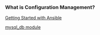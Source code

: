 ### What is Configuration Management?


[Getting Started with Ansible](https://docs.ansible.com/ansible/latest/getting_started/index.html)

[mysql_db module](https://docs.ansible.com/ansible/latest/collections/community/mysql/mysql_db_module.html)
